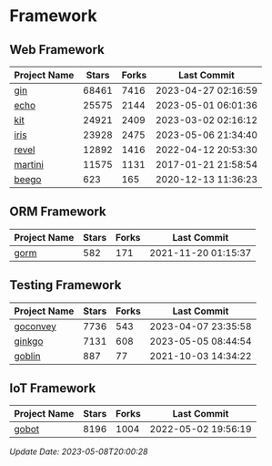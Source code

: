 # Framework

## Web Framework
| Project Name | Stars | Forks | Last Commit |
| ------------ | ----- | ----- | ----------- |
| [gin](https://github.com/gin-gonic/gin) | 68461 | 7416 | 2023-04-27 02:16:59 |
| [echo](https://github.com/labstack/echo) | 25575 | 2144 | 2023-05-01 06:01:36 |
| [kit](https://github.com/go-kit/kit) | 24921 | 2409 | 2023-03-02 02:16:12 |
| [iris](https://github.com/kataras/iris) | 23928 | 2475 | 2023-05-06 21:34:40 |
| [revel](https://github.com/revel/revel) | 12892 | 1416 | 2022-04-12 20:53:30 |
| [martini](https://github.com/go-martini/martini) | 11575 | 1131 | 2017-01-21 21:58:54 |
| [beego](https://github.com/astaxie/beego) | 623 | 165 | 2020-12-13 11:36:23 |

## ORM Framework
| Project Name | Stars | Forks | Last Commit |
| ------------ | ----- | ----- | ----------- |
| [gorm](https://github.com/jinzhu/gorm) | 582 | 171 | 2021-11-20 01:15:37 |

## Testing Framework
| Project Name | Stars | Forks | Last Commit |
| ------------ | ----- | ----- | ----------- |
| [goconvey](https://github.com/smartystreets/goconvey) | 7736 | 543 | 2023-04-07 23:35:58 |
| [ginkgo](https://github.com/onsi/ginkgo) | 7131 | 608 | 2023-05-05 08:44:54 |
| [goblin](https://github.com/franela/goblin) | 887 | 77 | 2021-10-03 14:34:22 |

## IoT Framework
| Project Name | Stars | Forks | Last Commit |
| ------------ | ----- | ----- | ----------- |
| [gobot](https://github.com/hybridgroup/gobot) | 8196 | 1004 | 2022-05-02 19:56:19 |

*Update Date: 2023-05-08T20:00:28*